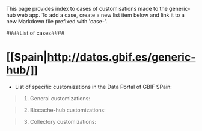 This page provides index to cases of customisations made to the generic-hub web app. To add a case, create a new list item below and link it to a new Markdown file prefixed with 'case-'.

####List of cases####

# [[Spain|http://datos.gbif.es/generic-hub/]]

* List of specific customizations in the Data Portal of GBIF SPain:

> 1.  General customizations:

> 2.  Biocache-hub customizations:

> 3.  Collectory customizations:



